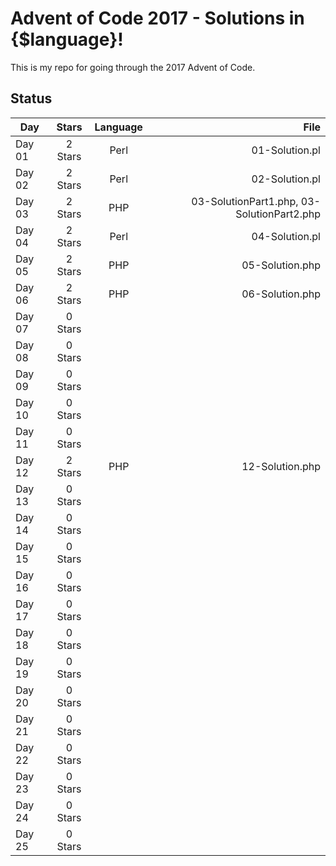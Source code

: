 # Advent of Code 2017 - Solutions in {$language}!

This is my repo for going through the 2017 Advent of Code.

## Status

| Day           | Stars   | Language | File            |
| ------------- |:-------:|:--------:| ---------------:|
| Day 01        | 2 Stars | Perl     | 01-Solution.pl  |
| Day 02        | 2 Stars | Perl     | 02-Solution.pl  |
| Day 03        | 2 Stars | PHP      | 03-SolutionPart1.php, 03-SolutionPart2.php |
| Day 04        | 2 Stars | Perl     | 04-Solution.pl  |
| Day 05        | 2 Stars | PHP      | 05-Solution.php |
| Day 06        | 2 Stars | PHP      | 06-Solution.php |
| Day 07        | 0 Stars |||
| Day 08        | 0 Stars |||
| Day 09        | 0 Stars |||
| Day 10        | 0 Stars |||
| Day 11        | 0 Stars |||
| Day 12        | 2 Stars | PHP      | 12-Solution.php |
| Day 13        | 0 Stars |||
| Day 14        | 0 Stars |||
| Day 15        | 0 Stars |||
| Day 16        | 0 Stars |||
| Day 17        | 0 Stars |||
| Day 18        | 0 Stars |||
| Day 19        | 0 Stars |||
| Day 20        | 0 Stars |||
| Day 21        | 0 Stars |||
| Day 22        | 0 Stars |||
| Day 23        | 0 Stars |||
| Day 24        | 0 Stars |||
| Day 25        | 0 Stars |||
